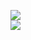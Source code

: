 [![](https://img.shields.io/badge/Made%20With-Github%20Spray-lightgrey.svg?style=for-the-badge&logo=github)](https://github.com/Annihil/github-spray#14246)  
[![](https://i.imgur.com/2DrTn0Z.gif)](https://github.com/Annihil/github-spray)